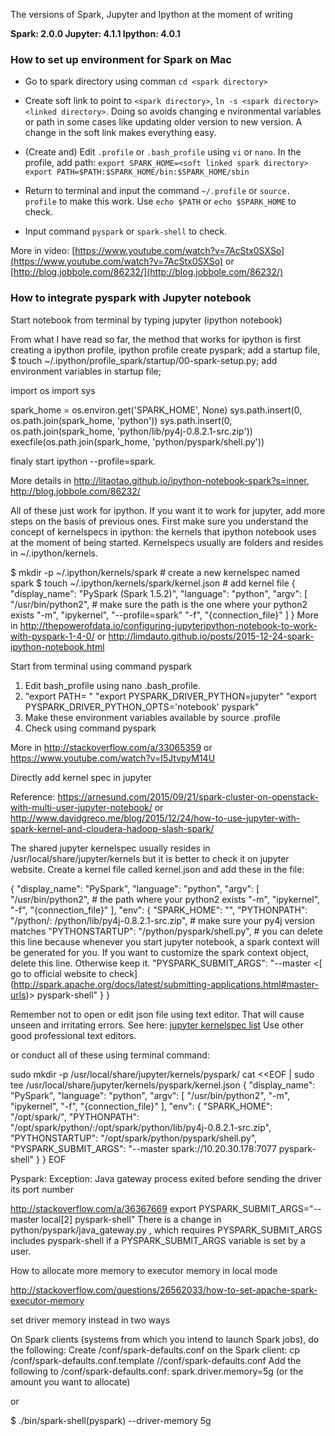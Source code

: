 
The versions of Spark, Jupyter and Ipython at the moment of writing

__Spark: 2.0.0
Jupyter: 4.1.1
Ipython: 4.0.1__

### How to set up environment for Spark on Mac

 - Go to spark directory using comman `cd <spark directory>`
 
 -	Create soft link to point to `<spark directory>`, `ln -s <spark directory> <linked directory>`. Doing so avoids changing e    nvironmental variables or path in some cases like updating older version to new version. A change in the soft link makes everything easy.
 
 - (Create and) Edit `.profile` or `.bash_profile` using  `vi` or `nano`. In the profile, add path: `export SPARK_HOME=<soft linked spark directory>`
`export PATH=$PATH:$SPARK_HOME/bin:$SPARK_HOME/sbin`

 - Return to terminal and input the command `~/.profile` or `source. profile` to make this work. Use `echo $PATH` or `echo $SPARK_HOME` to check.

 - Input command `pyspark` or `spark-shell` to check.

More in video: [https://www.youtube.com/watch?v=7AcStx0SXSo](https://www.youtube.com/watch?v=7AcStx0SXSo) or [http://blog.jobbole.com/86232/](http://blog.jobbole.com/86232/)


### How to integrate pyspark with Jupyter notebook

Start notebook from terminal by typing jupyter (ipython notebook)

From what I have read so far, the method that works for ipython is 
first creating a ipython profile, ipython profile create pyspark;
add a startup file, $ touch ~/.ipython/profile_spark/startup/00-spark-setup.py;
add environment variables in startup file;

import os
import sys

spark_home = os.environ.get('SPARK_HOME', None)
sys.path.insert(0, os.path.join(spark_home, 'python'))
sys.path.insert(0, os.path.join(spark_home, 'python/lib/py4j-0.8.2.1-src.zip'))
execfile(os.path.join(spark_home, 'python/pyspark/shell.py'))

finaly start ipython --profile=spark.

More details in http://litaotao.github.io/ipython-notebook-spark?s=inner, http://blog.jobbole.com/86232/

All of these just work for ipython. If you want it to work for jupyter, add more steps on the basis of previous ones.
First make sure you understand the concept of kernelspecs in ipython: the kernels that ipython notebook uses at the moment of being started. Kernelspecs usually are folders and resides in ~/.ipython/kernels. 

$ mkdir -p ~/.ipython/kernels/spark # create a new kernelspec named spark
$ touch ~/.ipython/kernels/spark/kernel.json # add kernel file
{
    "display_name": "PySpark (Spark 1.5.2)", 
    "language": "python",
    "argv": [
        "/usr/bin/python2", # make sure the path is the one where your python2 exists
        "-m",
        "ipykernel",
        "--profile=spark"
        "-f",
        "{connection_file}"
    ]
} 
 More in http://thepowerofdata.io/configuring-jupyteripython-notebook-to-work-with-pyspark-1-4-0/ or http://limdauto.github.io/posts/2015-12-24-spark-ipython-notebook.html

Start from terminal using command pyspark

1.	Edit bash_profile using nano .bash_profile. 
2.	"export PATH=<soft linked directory> "
"export PYSPARK_DRIVER_PYTHON=jupyter"
"export PYSPARK_DRIVER_PYTHON_OPTS='notebook' pyspark"
3.	Make these environment variables available by source .profile 
4.	Check using command pyspark

More in http://stackoverflow.com/a/33065359 or https://www.youtube.com/watch?v=I5JtvpyM14U

Directly add kernel spec in jupyter 

Reference: https://arnesund.com/2015/09/21/spark-cluster-on-openstack-with-multi-user-jupyter-notebook/ or http://www.davidgreco.me/blog/2015/12/24/how-to-use-jupyter-with-spark-kernel-and-cloudera-hadoop-slash-spark/


The shared jupyter kernelspec usually resides in /usr/local/share/jupyter/kernels but it is better to check it on jupyter website. Create a kernel file called kernel.json and add these in the file:

{
 "display_name": "PySpark",
 "language": "python",
 "argv": [
  "/usr/bin/python2", # the path where your python2 exists
  "-m",
  "ipykernel",
  "-f",
  "{connection_file}"
 ],
 "env": {
  "SPARK_HOME": "<soft linked spark directory>", 
  "PYTHONPATH": "<soft linked spark directory>/python/:<soft linked spark directory> /python/lib/py4j-0.8.2.1-src.zip", # make sure your py4j version matches
  "PYTHONSTARTUP": "<soft linked spark directory>/python/pyspark/shell.py", # you can delete this line because whenever you start jupyter notebook, a spark context will be generated for you. If you want to customize the spark context object, delete this line. Otherwise keep it. 
  "PYSPARK_SUBMIT_ARGS": "--master <[ go to official website to check] (http://spark.apache.org/docs/latest/submitting-applications.html#master-urls)> pyspark-shell"
 }
}

Remember not to open or edit json file using text editor. That will cause unseen and irritating errors. See here: [jupyter kernelspec list]( https://github.com/jupyter/notebook/issues/1477)  Use other good professional text editors. 

or conduct all of these using terminal command:

sudo mkdir -p /usr/local/share/jupyter/kernels/pyspark/
cat <<EOF | sudo tee /usr/local/share/jupyter/kernels/pyspark/kernel.json
{
 "display_name": "PySpark",
 "language": "python",
 "argv": [
  "/usr/bin/python2",
  "-m",
  "ipykernel",
  "-f",
  "{connection_file}"
 ],
 "env": {
  "SPARK_HOME": "/opt/spark/",
  "PYTHONPATH": "/opt/spark/python/:/opt/spark/python/lib/py4j-0.8.2.1-src.zip",
  "PYTHONSTARTUP": "/opt/spark/python/pyspark/shell.py",
  "PYSPARK_SUBMIT_ARGS": "--master spark://10.20.30.178:7077 pyspark-shell"
 }
}
EOF


Pyspark: Exception: Java gateway process exited before sending the driver its port number

http://stackoverflow.com/a/36367669 
export PYSPARK_SUBMIT_ARGS="--master local[2] pyspark-shell" There is a change in python/pyspark/java_gateway.py , which requires PYSPARK_SUBMIT_ARGS includes pyspark-shell if a PYSPARK_SUBMIT_ARGS variable is set by a user.

How to allocate more memory to executor memory in local mode

http://stackoverflow.com/questions/26562033/how-to-set-apache-spark-executor-memory

set driver memory instead in two ways

On Spark clients (systems from which you intend to launch Spark jobs), do the following:
Create <soft linked spark directory>/conf/spark-defaults.conf on the Spark client:
cp <soft linked spark directory>/conf/spark-defaults.conf.template /<soft linked spark directory>/conf/spark-defaults.conf
Add the following to <soft linked spark directory>/conf/spark-defaults.conf:
spark.driver.memory=5g (or the amount you want to allocate)

or

$ ./bin/spark-shell(pyspark) --driver-memory 5g




